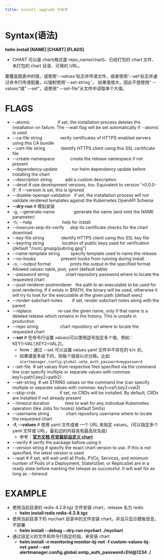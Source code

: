 ```yaml
---
title: install、upgrade 子命令
---
```


# Syntax(语法)

**helm install \[NAME] \[CHART] \[FLAGS]**

- CHART 可以是 chart(格式是 repo_name/chart)、已经打包的 chart 文件、未打包的 chart 目录、可用的 URL。

要覆盖图表中的值，请使用'--values'标志并传递文件，或者使用'--set'标志并通过命令行传递配置，以强制使用'--set-string '。 如果值很大，因此不想使用“ --values”或“ --set”，请使用“ --set-file”从文件中读取单个大值。

# FLAGS

- --atomic                       if set, the installation process deletes the installation on failure. The --wait flag will be set automatically if --atomic is used
- --ca-file string               verify certificates of HTTPS-enabled servers using this CA bundle
- --cert-file string             identify HTTPS client using this SSL certificate file
- --create-namespace             create the release namespace if not present
- --dependency-update            run helm dependency update before installing the chart
- --description string           add a custom description
- --devel # use development versions, too. Equivalent to version '>0.0.0-0'. If --version is set, this is ignored
- --disable-openapi-validation   if set, the installation process will not validate rendered templates against the Kubernetes OpenAPI Schema
- **--dry-run** # 模拟安装
- -g, --generate-name                generate the name (and omit the NAME parameter)
- -h, --help                         help for install
- --insecure-skip-tls-verify     skip tls certificate checks for the chart download
- --key-file string              identify HTTPS client using this SSL key file
- --keyring string               location of public keys used for verification (default "/root/.gnupg/pubring.gpg")
- --name-template string         specify template used to name the release
- --no-hooks                     prevent hooks from running during install
- -o, --output format                prints the output in the specified format. Allowed values: table, json, yaml (default table)
- --password string              chart repository password where to locate the requested chart
- --post-renderer postrenderer   the path to an executable to be used for post rendering. If it exists in $PATH, the binary will be used, otherwise it will try to look for the executable at the given path (default exec)
- --render-subchart-notes        if set, render subchart notes along with the parent
- --replace                      re-use the given name, only if that name is a deleted release which remains in the history. This is unsafe in production
- --repo string                  chart repository url where to locate the requested chart
- **--set** # 在命令行设置 values(可以使用逗号指定多个值，例如：KEY1=VAL1,KEY2=VAL2)。
  - Note：通过 --set 可以设置 values.yaml 文件中不存在的 k/v 对。
  - 如果键是多级下的，则每个层级以点分隔，比如 `alertmanager.config.global.smtp_auth_password=mypassword`
- --set-file  # set values from respective files specified via the command line (can specify multiple or separate values with commas: key1=path1,key2=path2)
- --set-string  # set STRING values on the command line (can specify multiple or separate values with commas: key1=val1,key2=val2)
- --skip-crds                    if set, no CRDs will be installed. By default, CRDs are installed if not already present
- --timeout duration             time to wait for any individual Kubernetes operation (like Jobs for hooks) (default 5m0s)
- --username string              chart repository username where to locate the requested chart
- **-f, --values** # 使用 yaml 文件或者 一个 URL 来指定 values。(可以指定多个 yaml 文件或 URL，最右边的内容具有最高优先级)
  - 参考：[**官方文档 在安装前自定义 chart**](https://helm.sh/docs/intro/using_helm/#customizing-the-chart-before-installing)
- --verify # verify the package before using it
- --version string # specify the exact chart version to use. If this is not specified, the latest version is used
- --wait # if set, will wait until all Pods, PVCs, Services, and minimum number of Pods of a Deployment, StatefulSet, or ReplicaSet are in a ready state before marking the release as successful. It will wait for as long as --timeout

# EXAMPLE

- 使用当前目录的 redis-4.2.8.tgz 文件安装 chart，release 名为 redis
    - **helm install redis redis-4.2.8.tgz**
- 使用当前目录下的 mychart 目录中的文件安装 chart。并且只显示模板信息，不部署
    - **helm install --debug --dry-run mychart ./mychart**
- 通过自定义的文件和命令行指定的指，来安装 chart
    - **helm install -n monitoring monitor-bj-net -f custom-values-bj-net.yaml --set alertmanager.config.global.smtp_auth_password=Ehl@1234 ./**
